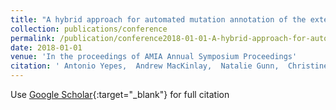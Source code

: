 ```yaml
---
title: "A hybrid approach for automated mutation annotation of the extended human mutation landscape in scientific literature"
collection: publications/conference
permalink: /publication/conference2018-01-01-A-hybrid-approach-for-automated-mutation-annotation-of-the-extended-human-mutation-landscape-in-scientific-literature
date: 2018-01-01
venue: 'In the proceedings of AMIA Annual Symposium Proceedings'
citation: ' Antonio Yepes,  Andrew MacKinlay,  Natalie Gunn,  Christine Schieber,  Noel Faux,  Matthew Downton,  Benjamin Goudey,  Richard Martin, &quot;A hybrid approach for automated mutation annotation of the extended human mutation landscape in scientific literature.&quot; In the proceedings of AMIA Annual Symposium Proceedings, 2018.'
---
```

Use [Google Scholar](https://scholar.google.com/scholar?q=A+hybrid+approach+for+automated+mutation+annotation+of+the+extended+human+mutation+landscape+in+scientific+literature){:target="_blank"} for full citation